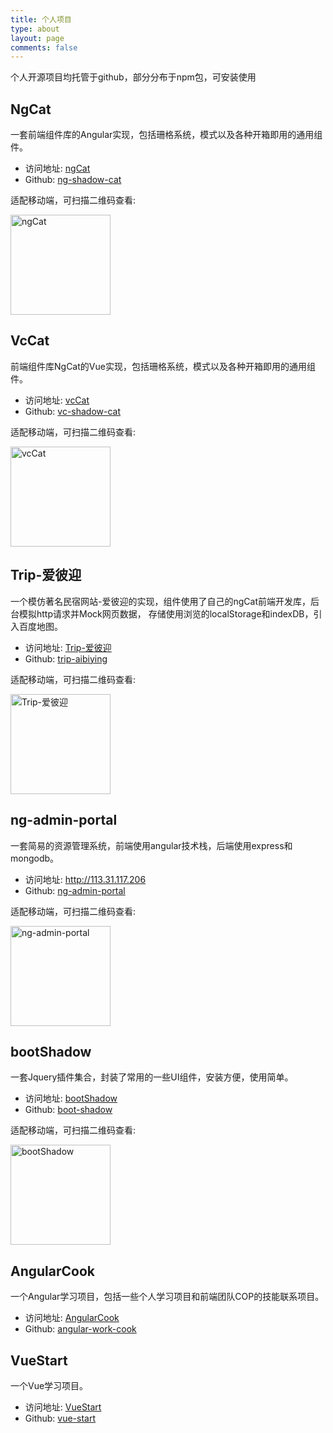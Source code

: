 ```yaml
---
title: 个人项目
type: about
layout: page
comments: false
---
```


<style>
    .project-img {
        width:160px;
        height:160px;
    }
</style>

个人开源项目均托管于github，部分分布于npm包，可安装使用

## NgCat
  一套前端组件库的Angular实现，包括珊格系统，模式以及各种开箱即用的通用组件。

  - 访问地址: <a href="http://blueskyawen.com/ng-shadow-cat/" target="_blank">ngCat</a>
  - Github: <a href="https://github.com/blueskyawen/ng-shadow-cat" target="_blank">ng-shadow-cat</a>

  适配移动端，可扫描二维码查看:

<img class="project-img" src="/images/ncCat.png" alt="ngCat">


## VcCat
  前端组件库NgCat的Vue实现，包括珊格系统，模式以及各种开箱即用的通用组件。

  - 访问地址: <a href="http://blueskyawen.com/vc-shadow-cat/" target="_blank">vcCat</a>
  - Github: <a href="http://blueskyawen.com/vc-shadow-cat" target="_blank">vc-shadow-cat</a>

  适配移动端，可扫描二维码查看:

<img class="project-img" src="/images/vcCat.png" alt="vcCat">

## Trip-爱彼迎
  一个模仿著名民宿网站-爱彼迎的实现，组件使用了自己的ngCat前端开发库，后台模拟http请求并Mock网页数据，
  存储使用浏览的localStorage和indexDB，引入百度地图。

  - 访问地址: <a href="http://blueskyawen.com/ng-trip-aibiying/" target="_blank">Trip-爱彼迎</a>
  - Github: <a href="https://github.com/blueskyawen/ng-trip-aibiying" target="_blank">trip-aibiying</a>

  适配移动端，可扫描二维码查看:

<img class="project-img" src="/images/aibiying.png" alt="Trip-爱彼迎">

## ng-admin-portal
  一套简易的资源管理系统，前端使用angular技术栈，后端使用express和mongodb。

  - 访问地址: <a href="http://113.31.117.206" target="_blank">http://113.31.117.206</a>
  - Github: <a href="https://github.com/blueskyawen/ng-admin-portal" target="_blank">ng-admin-portal</a>

  适配移动端，可扫描二维码查看:

<img class="project-img" src="/images/ng-admin-portal.png" alt="ng-admin-portal">

## bootShadow
一套Jquery插件集合，封装了常用的一些UI组件，安装方便，使用简单。

- 访问地址: <a href="http://blueskyawen.com/boot-shadow/" target="_blank">bootShadow</a>
- Github: <a href="https://github.com/blueskyawen/boot-shadow" target="_blank">boot-shadow</a>

适配移动端，可扫描二维码查看:

<img class="project-img" src="/images/bootshadow.png" alt="bootShadow">


## AngularCook
  一个Angular学习项目，包括一些个人学习项目和前端团队COP的技能联系项目。

  - 访问地址: <a href="http://blueskyawen.com/angular-work-cook/" target="_blank">AngularCook</a>
  - Github: <a href="https://github.com/blueskyawen/angular-work-cook" target="_blank">angular-work-cook</a>


## VueStart
  一个Vue学习项目。

  - 访问地址: <a href="http://blueskyawen.com/vue-start/" target="_blank">VueStart</a>
  - Github: <a href="https://github.com/blueskyawen/vue-start" target="_blank">vue-start</a>

